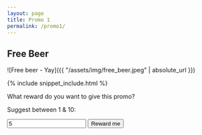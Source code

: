 ```yaml
---
layout: page
title: Promo 1
permalink: /promo1/
---
```


## Free Beer

![Free beer - Yay]({{ "/assets/img/free_beer.jpeg" | absolute_url }})

{% include snippet_include.html %}

What reward do you want to give this promo?

Suggest between 1 & 10:
<form>
<input type="text" value="5" id="promovalue"/>
<input type="button" value="Reward me" onClick="rewardExperiment(parseFloat($(promovalue).val()))"/>
</form>

